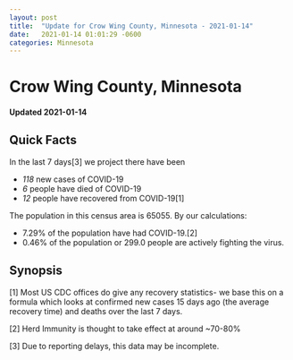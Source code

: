 ```yaml
---
layout: post
title:  "Update for Crow Wing County, Minnesota - 2021-01-14"
date:   2021-01-14 01:01:29 -0600
categories: Minnesota
---
```


# Crow Wing County, Minnesota
#### Updated 2021-01-14

## Quick Facts

In the last 7 days[3] we project there have been
- *118* new cases of COVID-19
- *6* people have died of COVID-19
- *12* people have recovered from COVID-19[1]

The population in this census area is 65055. By our calculations:
- 7.29% of the population have had COVID-19.[2]
- 0.46% of the population or 299.0 people are actively fighting the virus.

## Synopsis




[1] Most US CDC offices do give any recovery statistics- we base this on a formula which looks at confirmed new cases
15 days ago (the average recovery time) and deaths over the last 7 days.

[2] Herd Immunity is thought to take effect at around ~70-80%

[3] Due to reporting delays, this data may be incomplete.
 
    
